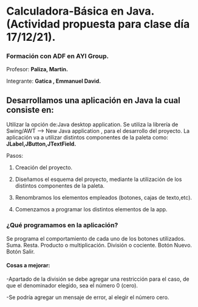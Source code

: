 # Calculadora-Básica en Java. (Actividad propuesta para clase día 17/12/21).

### **Formación con ADF en AYI Group.** ###


Profesor:
**Paliza, Martin.**  

Integrante: **Gatica , Emmanuel David.**

## Desarrollamos una aplicación en Java la cual consiste en: ##

Utilizar la opción de:Java desktop application.
Se utiliza la librería de Swing/AWT --> New Java application , para el desarrollo del proyecto.
La aplicación va a utilizar distintos componentes de la paleta como: **JLabel,JButton,JTextField.**

Pasos:

1)  Creación del proyecto.

2)  Diseñamos el esquema del proyecto, mediante la utilización de los distintos componentes de la paleta.

3)  Renombramos los elementos empleados (botones, cajas de texto,etc).

4)  Comenzamos a programar los distintos elementos de la app.

### **¿Qué programamos en la aplicación?** ###

Se programa el comportamiento de cada uno de los botones utilizados.
Suma.
Resta.
Producto o multiplicación.
División o cociente.
Botón Nuevo.
Botón Salir.

#### Cosas a mejorar: ####

  -Apartado de la división se debe agregar una restricción para el caso, de que el denominador elegido, sea el número 0 (cero).

  -Se podría agregar un mensaje de error, al elegir el número cero.

